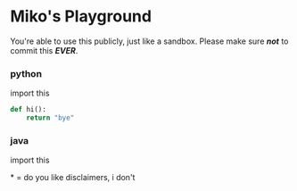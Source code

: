 # Miko's Playground
You're able to use this publicly, just like a sandbox. Please make sure ***not*** to commit this ***EVER***.

<!-- tabs:start -->

### **python**

import this

```py
def hi():
    return "bye"
```

### **java**

import this

<!-- tabs:end -->
\* = do you like disclaimers, i don't